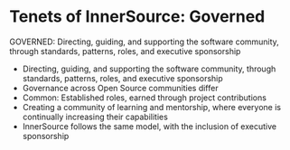 # Tenets of InnerSource: Governed

GOVERNED: Directing, guiding, and supporting the software community, through standards, patterns, roles, and executive sponsorship

 - Directing, guiding, and supporting the software community, through standards, patterns, roles, and executive sponsorship
 - Governance across Open Source communities differ
 - Common: Established roles, earned through project contributions
 - Creating a community of learning and mentorship, where everyone is continually increasing their capabilities
 - InnerSource follows the same model, with the inclusion of executive sponsorship

